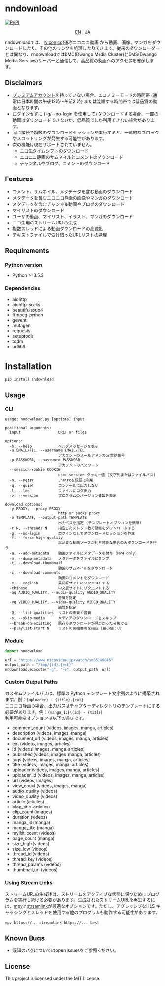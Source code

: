 # nndownload

[![PyPI](https://img.shields.io/pypi/v/nndownload.svg)](https://pypi.org/project/nndownload/)

<p align='center'>
    <a href='./README.md'>EN</a> | JA
</p>

nndownloadでは、 [Niconico](http://nicovideo.jp)(通称ニコニコ動画)から動画、画像、マンガをダウンロードしたり、その他のリンクを処理したりできます。従来のダウンローダーとは異なり、nndownloadではDMC(Dwango Media Cluster)とDMS(Dwango Media Services)サーバーと通信して、高品質の動画へのアクセスを確保します。

## Disclaimers
- [プレミアムアカウント](https://secure.nicovideo.jp/secure/premium_detail/)を持っていない場合、エコノミーモードの時間帯  (通常は日本時間の午後12時～午前2 時) または混雑する時間帯では低品質の動画となります。
- ログインせずに (-g/--no-login を使用して) ダウンロードする場合、一部の動画はダウンロードできないか、低品質でしか利用できない場合があります。
- 同じ接続で複数のダウンロードセッションを実行すると、一時的なブロックやスロットリングが発生する可能性があります。
- 次の機能は現在サポートされていません。
  - ニコ生タイムシフトのダウンロード
  - ニコニコ静画のサムネイルとコメントのダウンロード
  - チャンネルやブログ、コメントのダウンロード


## Features
 - コメント、サムネイル、メタデータを含む動画のダウンロード
 - メタデータを含むニコニコ静画の画像やマンガのダウンロード
 - メタデータを含むチャンネル動画やブログのダウンロード
 - マイリストのダウンロード
 - ユーザの動画、マイリスト、イラスト、マンガのダウンロード
 - ニコ生用のストリームURLの生成
 - 複数スレッドによる動画ダウンロードの高速化
 - テキストファイルで受け取ったURLリストの処理

## Requirements
### Python version
- Python >=3.5.3

### Dependencies
- aiohttp
- aiohttp-socks
- beautifulsoup4
- ffmpeg-python
- gevent
- mutagen
- requests
- setuptools
- tqdm
- urllib3

# Installation
```bash
pip install nndownload
```

## Usage
### CLI
```
usage: nndownload.py [options] input

positional arguments:
  input                 URLs or files

options:
  -h, --help            ヘルプメッセージを表示
  -u EMAIL/TEL, --username EMAIL/TEL
                        アカウントのメールアドレスor電話番号
  -p PASSWORD, --password PASSWORD
                        アカウントのパスワード
  --session-cookie COOKIE
                        user_session クッキー値 (文字列またはファイルパス)
  -n, --netrc           .netrcを認証に利用
  -q, --quiet           コンソールに出力しない
  -l, --log             ファイルにログ出力
  -v, --version         プログラムのバージョン情報を表示

download options:
  -y PROXY, --proxy PROXY
                        http or socks proxy
  -o TEMPLATE, --output-path TEMPLATE
                        出力パスを指定 (テンプレートオプションを参照)
  -r N, --threads N     指定したスレッド数で動画をダウンロードする
  -g, --no-login        ログインなしでダウンロードセッションを作成
  -f, --force-high-quality
                        高品質な動画ソースが利用可能な場合のみダウンロードを行う
  -a, --add-metadata    動画ファイルにメタデータを付与 (MP4 only)
  -m, --dump-metadata   メタデータをファイルにダンプ
  -t, --download-thumbnail
                        動画のサムネイルをダウンロード
  -c, --download-comments
                        動画のコメントをダウンロード
  -e, --english         英語版サイトにリクエストする
  -chinese              中文版サイトにリクエストする
  -aq AUDIO_QUALITY, --audio-quality AUDIO_QUALITY
                        音質を指定
  -vq VIDEO_QUALITY, --video-quality VIDEO_QUALITY
                        画質を指定
  -Q, --list-qualities  リストの画質と音質
  -s, --skip-media      メディアのダウンロードをスキップ
  --break-on-existing   既存のダウンロードが見つかったら抜ける
  --playlist-start N    リストの開始番号を指定 (最小値：0)
```

### Module
```python
import nndownload

url = "https://www.nicovideo.jp/watch/sm35249846"
output_path = "/tmp/{id}.{ext}"
nndownload.execute("-g", "-o", output_path, url)
```

### Custom Output Paths
カスタムファイルパスは、標準の Python テンプレート文字列のように構築されます。例：`{uploader} - {title}.{ext}`  
ニコニコ静画の場合、出力パスはチャプターディレクトリのテンプレートにする必要があります。例：`{manga_id}\{id} - {title}`  
利用可能なオプションは以下の通りです。

- comment_count (videos, images, manga, articles)
- description (videos, images, manga)
- document_url (videos, images, manga, articles)
- ext (videos, images, articles)
- id (videos, images, manga, articles)
- published (videos, images, manga, articles)
- tags (videos, images, manga, articles)
- title (videos, images, manga, articles)
- uploader (videos, images, manga, articles)
- uploader_id (videos, images, manga, articles)
- url (videos, images)
- view_count (videos, images, manga)
- audio_quality (videos)
- video_quality (videos)
- article (articles)
- blog_title (articles)
- clip_count (images)
- duration (videos)
- manga_id (manga)
- manga_title (manga)
- mylist_count (videos)
- page_count (manga)
- size_high (videos)
- size_low (videos)
- thread_id (videos)
- thread_key (videos)
- thread_params (videos)
- thumbnail_url (videos)

### Using Stream Links
ストリームURLの生成後は、ストリームをアクティブな状態に保つためにプログラムを実行し続ける必要があります。生成されたストリームURLを再生するには、[mpv](https://github.com/mpv-player/mpv)と[streamlink](https://github.com/streamlink/streamlink)が最適なオプションです。ただし、アグレッシブなHLS キャッシングとスレッドを使用する他のプログラムも動作する可能性があります。

`mpv https://...`
`streamlink https://... best`

## Known Bugs
- 既知のバグについてはopen issuesをご参照ください。

## License
This project is licensed under the MIT License.